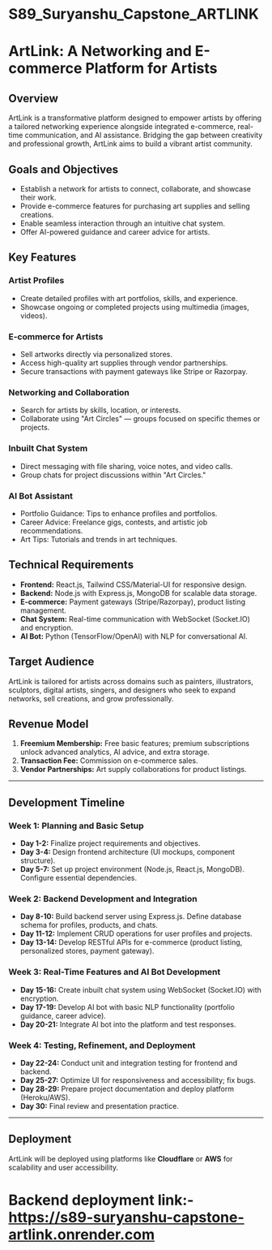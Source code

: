 # S89_Suryanshu_Capstone_ARTLINK

# ArtLink: A Networking and E-commerce Platform for Artists

## Overview
ArtLink is a transformative platform designed to empower artists by offering a tailored networking experience alongside integrated e-commerce, real-time communication, and AI assistance. Bridging the gap between creativity and professional growth, ArtLink aims to build a vibrant artist community.

## Goals and Objectives
- Establish a network for artists to connect, collaborate, and showcase their work.
- Provide e-commerce features for purchasing art supplies and selling creations.
- Enable seamless interaction through an intuitive chat system.
- Offer AI-powered guidance and career advice for artists.

## Key Features
### Artist Profiles
- Create detailed profiles with art portfolios, skills, and experience.
- Showcase ongoing or completed projects using multimedia (images, videos).

### E-commerce for Artists
- Sell artworks directly via personalized stores.
- Access high-quality art supplies through vendor partnerships.
- Secure transactions with payment gateways like Stripe or Razorpay.

### Networking and Collaboration
- Search for artists by skills, location, or interests.
- Collaborate using "Art Circles" — groups focused on specific themes or projects.

### Inbuilt Chat System
- Direct messaging with file sharing, voice notes, and video calls.
- Group chats for project discussions within "Art Circles."

### AI Bot Assistant
- Portfolio Guidance: Tips to enhance profiles and portfolios.
- Career Advice: Freelance gigs, contests, and artistic job recommendations.
- Art Tips: Tutorials and trends in art techniques.

## Technical Requirements
- **Frontend:** React.js, Tailwind CSS/Material-UI for responsive design.
- **Backend:** Node.js with Express.js, MongoDB for scalable data storage.
- **E-commerce:** Payment gateways (Stripe/Razorpay), product listing management.
- **Chat System:** Real-time communication with WebSocket (Socket.IO) and encryption.
- **AI Bot:** Python (TensorFlow/OpenAI) with NLP for conversational AI.

## Target Audience
ArtLink is tailored for artists across domains such as painters, illustrators, sculptors, digital artists, singers, and designers who seek to expand networks, sell creations, and grow professionally.

## Revenue Model
1. **Freemium Membership:** Free basic features; premium subscriptions unlock advanced analytics, AI advice, and extra storage.
2. **Transaction Fee:** Commission on e-commerce sales.
3. **Vendor Partnerships:** Art supply collaborations for product listings.

---

## Development Timeline

### Week 1: Planning and Basic Setup
- **Day 1-2:** Finalize project requirements and objectives.
- **Day 3-4:** Design frontend architecture (UI mockups, component structure).
- **Day 5-7:** Set up project environment (Node.js, React.js, MongoDB). Configure essential dependencies.

### Week 2: Backend Development and Integration
- **Day 8-10:** Build backend server using Express.js. Define database schema for profiles, products, and chats.
- **Day 11-12:** Implement CRUD operations for user profiles and projects.
- **Day 13-14:** Develop RESTful APIs for e-commerce (product listing, personalized stores, payment gateway).

### Week 3: Real-Time Features and AI Bot Development
- **Day 15-16:** Create inbuilt chat system using WebSocket (Socket.IO) with encryption.
- **Day 17-19:** Develop AI bot with basic NLP functionality (portfolio guidance, career advice).
- **Day 20-21:** Integrate AI bot into the platform and test responses.

### Week 4: Testing, Refinement, and Deployment
- **Day 22-24:** Conduct unit and integration testing for frontend and backend.
- **Day 25-27:** Optimize UI for responsiveness and accessibility; fix bugs.
- **Day 28-29:** Prepare project documentation and deploy platform (Heroku/AWS).
- **Day 30:** Final review and presentation practice.

---

## Deployment
ArtLink will be deployed using platforms like **Cloudflare** or **AWS** for scalability and user accessibility.

# Backend deployment link:- https://s89-suryanshu-capstone-artlink.onrender.com

